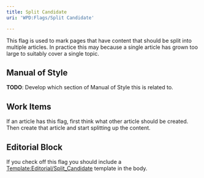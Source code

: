 ```yaml
---
title: Split Candidate
uri: 'WPD:Flags/Split Candidate'

---
```

This flag is used to mark pages that have content that should be split into multiple articles. In practice this may because a single article has grown too large to suitably cover a single topic.

## Manual of Style

**TODO**: Develop which section of Manual of Style this is related to.

## Work Items

If an article has this flag, first think what other article should be created. Then create that article and start splitting up the content.

## Editorial Block

If you check off this flag you should include a [Template:Editorial/Split\_Candidate](/Template:Editorial/Split_Candidate) template in the body.
